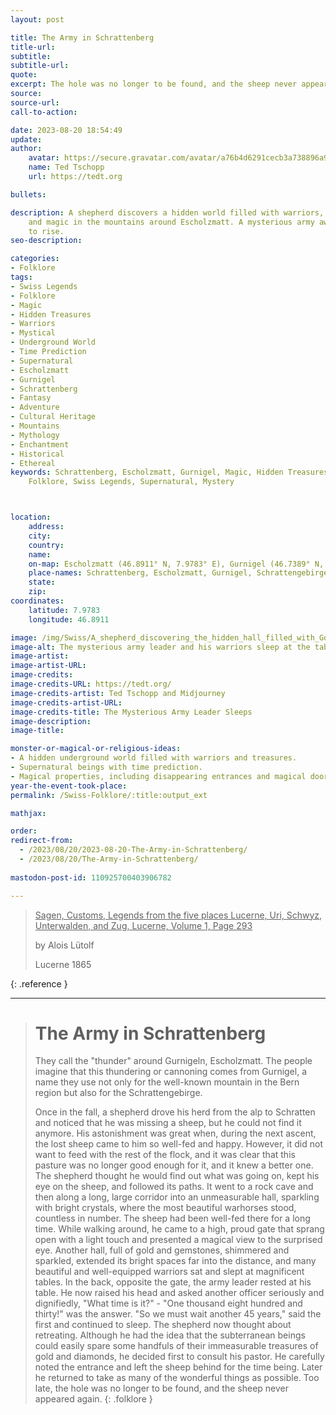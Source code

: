```yaml
---
layout: post

title: The Army in Schrattenberg
title-url:
subtitle:
subtitle-url:
quote:
excerpt: The hole was no longer to be found, and the sheep never appeared again.
source:
source-url:
call-to-action:

date: 2023-08-20 18:54:49
update:
author:
    avatar: https://secure.gravatar.com/avatar/a76b4d6291cecb3a738896a971bfb903?s=512&d=mp&r=g
    name: Ted Tschopp
    url: https://tedt.org

bullets:

description: A shepherd discovers a hidden world filled with warriors, treasures,
    and magic in the mountains around Escholzmatt. A mysterious army awaits its time
    to rise.
seo-description:

categories:
- Folklore
tags:
- Swiss Legends
- Folklore
- Magic
- Hidden Treasures
- Warriors
- Mystical
- Underground World
- Time Prediction
- Supernatural
- Escholzmatt
- Gurnigel
- Schrattenberg
- Fantasy
- Adventure
- Cultural Heritage
- Mountains
- Mythology
- Enchantment
- Historical
- Ethereal
keywords: Schrattenberg, Escholzmatt, Gurnigel, Magic, Hidden Treasures, Warriors,
    Folklore, Swiss Legends, Supernatural, Mystery



location:
    address:
    city:
    country:
    name:
    on-map: Escholzmatt (46.8911° N, 7.9783° E), Gurnigel (46.7389° N, 7.4594° E)
    place-names: Schrattenberg, Escholzmatt, Gurnigel, Schrattengebirge
    state:
    zip:
coordinates:
    latitude: 7.9783
    longitude: 46.8911

image: /img/Swiss/A_shepherd_discovering_the_hidden_hall_filled_with_Gold_and_Warriors.jpg
image-alt: The mysterious army leader and his warriors sleep at the tables.
image-artist:
image-artist-URL:
image-credits:
image-credits-URL: https://tedt.org/
image-credits-artist: Ted Tschopp and Midjourney
image-credits-artist-URL:
image-credits-title: The Mysterious Army Leader Sleeps
image-description:
image-title:

monster-or-magical-or-religious-ideas:
- A hidden underground world filled with warriors and treasures.
- Supernatural beings with time prediction.
- Magical properties, including disappearing entrances and magical doors.
year-the-event-took-place:
permalink: /Swiss-Folklore/:title:output_ext

mathjax:

order:
redirect-from:
  - /2023/08/20/2023-08-20-The-Army-in-Schrattenberg/
  - /2023/08/20/The-Army-in-Schrattenberg/
  
mastodon-post-id: 110925700403906782   

---
```


> <ins>Sagen, Customs, Legends from the five places Lucerne, Uri, Schwyz, Unterwalden, and Zug, Lucerne, Volume 1, Page 293</ins>
> 
> by Alois Lütolf
> 
> Lucerne 1865
>
{: .reference }

---

> # The Army in Schrattenberg
> 
> They call the "thunder" around Gurnigeln, Escholzmatt. The people imagine that this thundering or cannoning comes from Gurnigel, a name they use not only for the well-known mountain in the Bern region but also for the Schrattengebirge. 
> 
> Once in the fall, a shepherd drove his herd from the alp to Schratten and noticed that he was missing a sheep, but he could not find it anymore. His astonishment was great when, during the next ascent, the lost sheep came to him so well-fed and happy. However, it did not want to feed with the rest of the flock, and it was clear that this pasture was no longer good enough for it, and it knew a better one. The shepherd thought he would find out what was going on, kept his eye on the sheep, and followed its paths. It went to a rock cave and then along a long, large corridor into an unmeasurable hall, sparkling with bright crystals, where the most beautiful warhorses stood, countless in number. The sheep had been well-fed there for a long time. While walking around, he came to a high, proud gate that sprang open with a light touch and presented a magical view to the surprised eye. Another hall, full of gold and gemstones, shimmered and sparkled, extended its bright spaces far into the distance, and many beautiful and well-equipped warriors sat and slept at magnificent tables. In the back, opposite the gate, the army leader rested at his table. He now raised his head and asked another officer seriously and dignifiedly, "What time is it?" - "One thousand eight hundred and thirty!" was the answer. "So we must wait another 45 years," said the first and continued to sleep. The shepherd now thought about retreating. Although he had the idea that the subterranean beings could easily spare some handfuls of their immeasurable treasures of gold and diamonds, he decided first to consult his pastor. He carefully noted the entrance and left the sheep behind for the time being. Later he returned to take as many of the wonderful things as possible. Too late, the hole was no longer to be found, and the sheep never appeared again.
{: .folklore }
